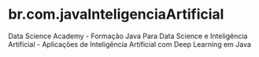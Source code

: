 # br.com.javaInteligenciaArtificial
Data Science Academy - Formação Java Para Data Science e Inteligência Artificial - Aplicações de Inteligência Artificial com Deep Learning em Java
